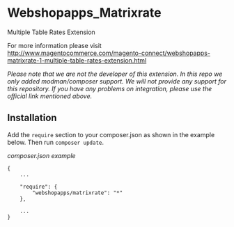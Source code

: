# Webshopapps_Matrixrate
Multiple Table Rates Extension

For more information please visit http://www.magentocommerce.com/magento-connect/webshopapps-matrixrate-1-multiple-table-rates-extension.html

*Please note that we are not the developer of this extension. In this repo we only added modman/composer support. We will not provide any support for this repository. If you have any problems on integration, please use the official link mentioned above.*

Installation
------------

Add the `require` section to your composer.json as shown in the example below. Then run `composer update`.

*composer.json example*

```
{
    ...

    "require": {
        "webshopapps/matrixrate": "*"
    },
    
    ...
}
```
